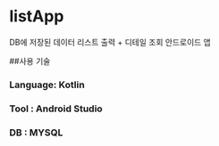 # listApp 
 DB에 저장된 데이터 리스트 출력 + 디테일 조회 안드로이드 앱
 
 ##사용 기술
 ### Language: Kotlin
 ### Tool : Android Studio
 ### DB : MYSQL
